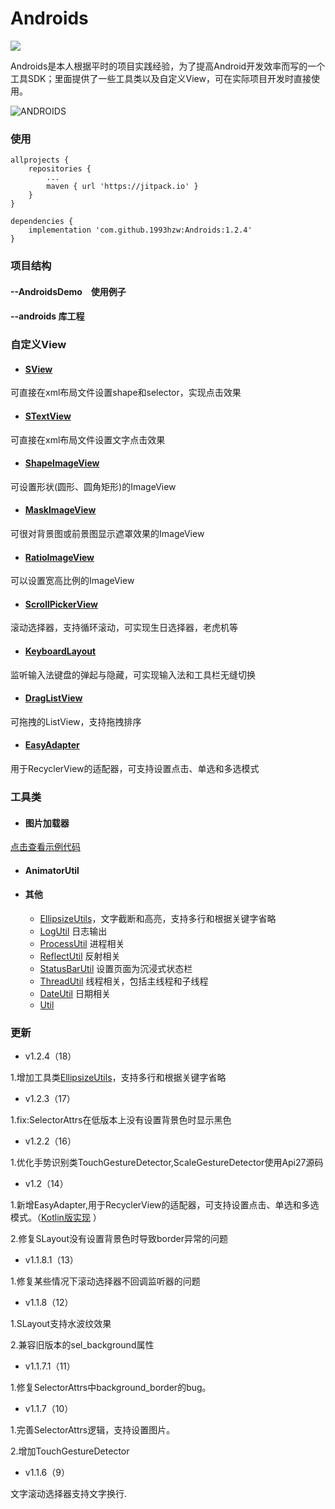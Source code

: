 Androids
======
[![](https://jitpack.io/v/1993hzw/Androids.svg)](https://jitpack.io/#1993hzw/Androids)

Androids是本人根据平时的项目实践经验，为了提高Android开发效率而写的一个工具SDK；里面提供了一些工具类以及自定义View，可在实际项目开发时直接使用。

![ANDROIDS](https://raw.githubusercontent.com/1993hzw/common/master/Androids/androids4.png)

### 使用
```
allprojects {
    repositories {
        ...
        maven { url 'https://jitpack.io' }
    }
}

dependencies {
    implementation 'com.github.1993hzw:Androids:1.2.4'
}
```
### 项目结构
#### --AndroidsDemo　使用例子

#### --androids 库工程

### 自定义View

  * #### [SView](https://raw.githubusercontent.com/1993hzw/Androids/README_SView.md)
  
  可直接在xml布局文件设置shape和selector，实现点击效果

  * #### [STextView](https://raw.githubusercontent.com/1993hzw/Androids/README_STextView.md)
  
  可直接在xml布局文件设置文字点击效果
  
  * #### [ShapeImageView](https://raw.githubusercontent.com/1993hzw/Androids/README_ShapeImageView.md)
  
  可设置形状(圆形、圆角矩形)的ImageView
 
  * #### [MaskImageView](https://raw.githubusercontent.com/1993hzw/Androids/README_MaskImageView.md)
  
  可很对背景图或前景图显示遮罩效果的ImageView

  * #### [RatioImageView](https://raw.githubusercontent.com/1993hzw/Androids/README_RatioImageView.md)
  
  可以设置宽高比例的ImageView
  
  * #### [ScrollPickerView](https://raw.githubusercontent.com/1993hzw/Androids/README_ScrollPickerView.md)
  
  滚动选择器，支持循环滚动，可实现生日选择器，老虎机等
    
  * #### [KeyboardLayout](https://raw.githubusercontent.com/1993hzw/Androids/README_KeyboardLayout.md)
  
  监听输入法键盘的弹起与隐藏，可实现输入法和工具栏无缝切换

  * #### [DragListView](https://raw.githubusercontent.com/1993hzw/Androids/README_DragListView.md)
  
  可拖拽的ListView，支持拖拽排序 
  
  * #### [EasyAdapter](https://raw.githubusercontent.com/1993hzw/Androids/README_EasyAdapter.md)
  
  用于RecyclerView的适配器，可支持设置点击、单选和多选模式

### 工具类

* #### 图片加载器
[点击查看示例代码](https://github.com/1993hzw/ImageSelector/blob/master/library/src/main/java/cn/hzw/imageselector/ImageLoader.java)

* #### AnimatorUtil

* #### 其他
  * [EllipsizeUtils](https://github.com/1993hzw/Androids/blob/master/androids/src/cn/forward/androids/utils/EllipsizeUtils.java)，文字截断和高亮，支持多行和根据关键字省略
  * [LogUtil](https://github.com/1993hzw/Androids/blob/master/androids/src/cn/forward/androids/utils/LogUtil.java) 日志输出
  * [ProcessUtil](https://github.com/1993hzw/Androids/blob/master/androids/src/cn/forward/androids/utils/ProcessUtil.java) 进程相关
  * [ReflectUtil](https://github.com/1993hzw/Androids/blob/master/androids/src/cn/forward/androids/utils/ReflectUtil.java) 反射相关
  * [StatusBarUtil](https://github.com/1993hzw/Androids/blob/master/androids/src/cn/forward/androids/utils/StatusBarUtil.java) 设置页面为沉浸式状态栏
  * [ThreadUtil](https://github.com/1993hzw/Androids/blob/master/androids/src/cn/forward/androids/utils/ThreadUtil.java) 线程相关，包括主线程和子线程
  * [DateUtil](https://github.com/1993hzw/Androids/blob/master/androids/src/cn/forward/androids/utils/DateUtil.java) 日期相关
  * [Util](https://github.com/1993hzw/Androids/blob/master/androids/src/cn/forward/androids/utils/Util.java)

### 更新
* v1.2.4（18） 

1.增加工具类[EllipsizeUtils](https://github.com/1993hzw/Androids/blob/master/androids/src/cn/forward/androids/utils/EllipsizeUtils.java)，支持多行和根据关键字省略

* v1.2.3（17） 

1.fix:SelectorAttrs在低版本上没有设置背景色时显示黑色

* v1.2.2（16） 

1.优化手势识别类TouchGestureDetector,ScaleGestureDetector使用Api27源码

* v1.2（14） 

1.新增EasyAdapter,用于RecyclerView的适配器，可支持设置点击、单选和多选模式。（[Kotlin版实现](https://github.com/1993hzw/EasyAdapterForRecyclerView-kotlin)
）

2.修复SLayout没有设置背景色时导致border异常的问题

* v1.1.8.1（13） 

1.修复某些情况下滚动选择器不回调监听器的问题

* v1.1.8（12） 

1.SLayout支持水波纹效果

2.兼容旧版本的sel_background属性

* v1.1.7.1（11） 

1.修复SelectorAttrs中background_border的bug。

* v1.1.7（10） 

1.完善SelectorAttrs逻辑，支持设置图片。

2.增加TouchGestureDetector

* v1.1.6（9） 

文字滚动选择器支持文字换行.

